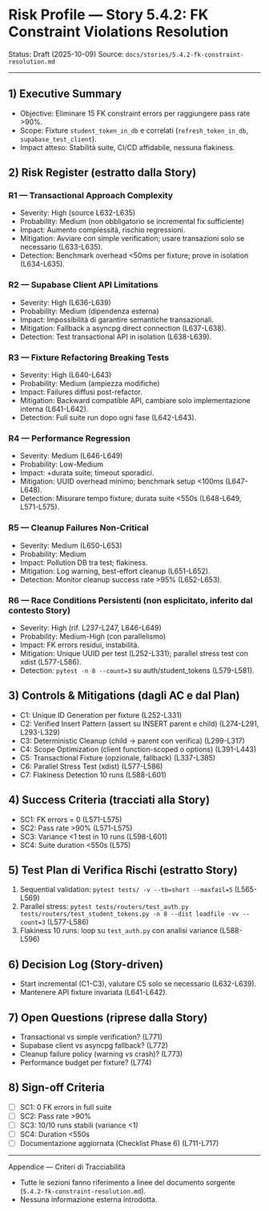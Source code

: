 # Risk Profile — Story 5.4.2: FK Constraint Violations Resolution

Status: Draft (2025-10-09)
Source: `docs/stories/5.4.2-fk-constraint-resolution.md`

---

## 1) Executive Summary
- Objective: Eliminare 15 FK constraint errors per raggiungere pass rate >90%.
- Scope: Fixture `student_token_in_db` e correlati (`refresh_token_in_db`, `supabase_test_client`).
- Impact atteso: Stabilità suite, CI/CD affidabile, nessuna flakiness.

## 2) Risk Register (estratto dalla Story)

### R1 — Transactional Approach Complexity
- Severity: High (source L632-L635)
- Probability: Medium (non obbligatorio se incremental fix sufficiente)
- Impact: Aumento complessità, rischio regressioni.
- Mitigation: Avviare con simple verification; usare transazioni solo se necessario (L633-L635).
- Detection: Benchmark overhead <50ms per fixture; prove in isolation (L634-L635).

### R2 — Supabase Client API Limitations
- Severity: High (L636-L639)
- Probability: Medium (dipendenza esterna)
- Impact: Impossibilità di garantire semantiche transazionali.
- Mitigation: Fallback a asyncpg direct connection (L637-L638).
- Detection: Test transactional API in isolation (L638-L639).

### R3 — Fixture Refactoring Breaking Tests
- Severity: High (L640-L643)
- Probability: Medium (ampiezza modifiche)
- Impact: Failures diffusi post-refactor.
- Mitigation: Backward compatible API, cambiare solo implementazione interna (L641-L642).
- Detection: Full suite run dopo ogni fase (L642-L643).

### R4 — Performance Regression
- Severity: Medium (L646-L649)
- Probability: Low-Medium
- Impact: +durata suite; timeout sporadici.
- Mitigation: UUID overhead minimo; benchmark setup <100ms (L647-L648).
- Detection: Misurare tempo fixture; durata suite <550s (L648-L649, L571-L575).

### R5 — Cleanup Failures Non-Critical
- Severity: Medium (L650-L653)
- Probability: Medium
- Impact: Pollution DB tra test; flakiness.
- Mitigation: Log warning, best-effort cleanup (L651-L652).
- Detection: Monitor cleanup success rate >95% (L652-L653).

### R6 — Race Conditions Persistenti (non esplicitato, inferito dal contesto Story)
- Severity: High (rif. L237-L247, L646-L649)
- Probability: Medium-High (con parallelismo)
- Impact: FK errors residui, instabilità.
- Mitigation: Unique UUID per test (L252-L331); parallel stress test con xdist (L577-L586).
- Detection: `pytest -n 8 --count=3` su auth/student_tokens (L579-L581).

## 3) Controls & Mitigations (dagli AC e dal Plan)

- C1: Unique ID Generation per fixture (L252-L331)
- C2: Verified Insert Pattern (assert su INSERT parent e child) (L274-L291, L293-L329)
- C3: Deterministic Cleanup (child → parent con verifica) (L299-L317)
- C4: Scope Optimization (client function-scoped o options) (L391-L443)
- C5: Transactional Fixture (opzionale, fallback) (L337-L385)
- C6: Parallel Stress Test (xdist) (L577-L586)
- C7: Flakiness Detection 10 runs (L588-L601)

## 4) Success Criteria (tracciati alla Story)
- SC1: FK errors = 0 (L571-L575)
- SC2: Pass rate >90% (L571-L575)
- SC3: Variance <1 test in 10 runs (L598-L601)
- SC4: Suite duration <550s (L575)

## 5) Test Plan di Verifica Rischi (estratto Story)
1. Sequential validation: `pytest tests/ -v --tb=short --maxfail=5` (L565-L569)
2. Parallel stress: `pytest tests/routers/test_auth.py tests/routers/test_student_tokens.py -n 8 --dist loadfile -vv --count=3` (L577-L586)
3. Flakiness 10 runs: loop su `test_auth.py` con analisi variance (L588-L596)

## 6) Decision Log (Story-driven)
- Start incremental (C1-C3), valutare C5 solo se necessario (L632-L639).
- Mantenere API fixture invariata (L641-L642).

## 7) Open Questions (riprese dalla Story)
- Transactional vs simple verification? (L771)
- Supabase client vs asyncpg fallback? (L772)
- Cleanup failure policy (warning vs crash)? (L773)
- Performance budget per fixture? (L774)

## 8) Sign-off Criteria
- [ ] SC1: 0 FK errors in full suite
- [ ] SC2: Pass rate >90%
- [ ] SC3: 10/10 runs stabili (variance <1)
- [ ] SC4: Duration <550s
- [ ] Documentazione aggiornata (Checklist Phase 6) (L711-L717)

---

Appendice — Criteri di Tracciabilità
- Tutte le sezioni fanno riferimento a linee del documento sorgente (`5.4.2-fk-constraint-resolution.md`).
- Nessuna informazione esterna introdotta.
